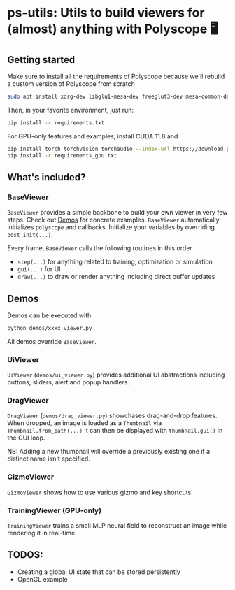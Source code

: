 # ps-utils: Utils to build viewers for (almost) anything with Polyscope 🖥️


## Getting started

Make sure to install all the requirements of Polyscope because we'll rebuild a custom version of Polyscope from scratch
```bash
sudo apt install xorg-dev libglu1-mesa-dev freeglut3-dev mesa-common-dev
```

Then, in your favorite environment, just run:
```bash
pip install -r requirements.txt
```

For GPU-only features and examples, install CUDA 11.8 and
```bash
pip install torch torchvision torchaudio --index-url https://download.pytorch.org/whl/cu118
pip install -r requirements_gpu.txt
```

## What's included?

### BaseViewer

`BaseViewer` provides a simple backbone to build your own viewer in very few steps. Check out [Demos](#demos) for concrete examples.
`BaseViewer` automatically initializes `polyscope` and callbacks.
Initialize your variables by overriding `post_init(...)`.

Every frame, `BaseViewer` calls the following routines in this order 
* `step(...)` for anything related to training, optimization or simulation
* `gui(...)` for UI
* `draw(...)` to draw or render anything including direct buffer updates


## Demos

Demos can be executed with
```bash
python demos/xxxx_viewer.py
```
All demos override `BaseViewer`.

### UiViewer

`UiViewer` (`demos/ui_viewer.py`) provides additional UI abstractions including buttons, sliders, alert and popup handlers.

### DragViewer

`DragViewer` (`demos/drag_viewer.py`) showchases drag-and-drop features.
When dropped, an image is loaded as a `Thumbnail` via `Thumbnail.from_path(...)`
It can then be displayed with `thumbnail.gui()` in the GUI loop.

NB: Adding a new thumbnail will override a previously existing one if a distinct name isn't specified.

### GizmoViewer

`GizmoViewer` shows how to use various gizmo and key shortcuts.

### TrainingViewer (GPU-only)

`TrainingViewer` trains a small MLP neural field to reconstruct an image while rendering it in real-time.

## TODOS:

* Creating a global UI state that can be stored persistently 
* OpenGL example